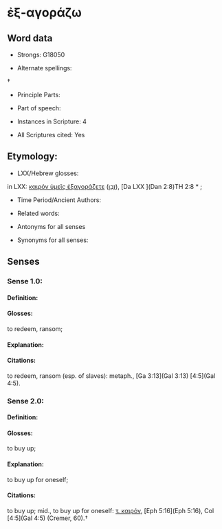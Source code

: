 # ἐξ-αγοράζω 

<!-- Status: S2=NeedsEdits -->
<!-- Lexica used for edits:   -->

## Word data

* Strongs: G18050

* Alternate spellings:

† 

* Principle Parts: 


* Part of speech: 


* Instances in Scripture: 4

* All Scriptures cited: Yes

## Etymology: 


* LXX/Hebrew glosses: 

in LXX: [καιρόν ὑμεῖς ἐξαγοράζετε]() ([זְבַן](//en-uhl/H2084)),  [Da LXX ](Dan 2:8)TH 2:8 * ; 

* Time Period/Ancient Authors: 


* Related words: 

* Antonyms for all senses

* Synonyms for all senses: 


## Senses 


### Sense  1.0: 

#### Definition: 

#### Glosses: 

to redeem, ransom; 

#### Explanation: 


#### Citations: 

to redeem, ransom (esp. of slaves): metaph., [Ga 3:13](Gal 3:13) [4:5](Gal 4:5). 

### Sense  2.0: 

#### Definition: 

#### Glosses: 

to buy up; 

#### Explanation: 

to buy up for oneself; 

#### Citations: 

to buy up; mid., to buy up for oneself: [τ. καιρόν](), [Eph 5:16](Eph 5:16), Col [4:5](Gal 4:5) (Cremer, 60).†
